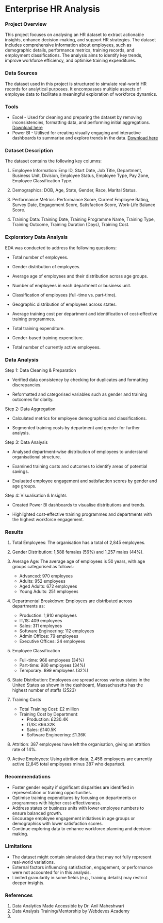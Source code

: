 # Enterprise HR Analysis

### Project Overview

This project focuses on analysing an HR dataset to extract actionable insights, enhance decision-making, and support HR strategies. The dataset includes comprehensive information about employees, such as demographic details, performance metrics, training records, and employment classifications. The analysis aims to identify key trends, improve workforce efficiency, and optimise training expenditures.

### Data Sources

The dataset used in this project is structured to simulate real-world HR records for analytical purposes. It encompasses multiple aspects of employee data to facilitate a meaningful exploration of workforce dynamics.

### Tools

- Excel - Used for cleaning and preparing the dataset by removing inconsistencies, formatting data, and performing initial aggregations. [Download here](https://microsoft.com)
- Power BI - Utilised for creating visually engaging and interactive dashboards to summarise and explore trends in the data. [Download here](https://microsoft.com)

### Dataset Description

The dataset contains the following key columns:

1. Employee Information: Emp ID, Start Date, Job Title, Department, Business Unit, Division, Employee Status, Employee Type, Pay Zone, Employee Classification Type.

2. Demographics: DOB, Age, State, Gender, Race, Marital Status.

3. Performance Metrics: Performance Score, Current Employee Rating, Survey Date, Engagement Score, Satisfaction Score, Work-Life Balance Score.

4. Training Data: Training Date, Training Programme Name, Training Type, Training Outcome, Training Duration (Days), Training Cost.

### Exploratory Data Analysis

EDA was conducted to address the following questions:

- Total number of employees.

- Gender distribution of employees.

- Average age of employees and their distribution across age groups.

- Number of employees in each department or business unit.

- Classification of employees (full-time vs. part-time).

- Geographic distribution of employees across states.

- Average training cost per department and identification of cost-effective training programmes.

- Total training expenditure.

- Gender-based training expenditure.

- Total number of currently active employees.

### Data Analysis

Step 1: Data Cleaning & Preparation

- Verified data consistency by checking for duplicates and formatting discrepancies.

- Reformatted and categorised variables such as gender and training outcomes for clarity.

Step 2: Data Aggregation

- Calculated metrics for employee demographics and classifications.

- Segmented training costs by department and gender for further analysis.

Step 3: Data Analysis

- Analysed department-wise distribution of employees to understand organisational structure.

- Examined training costs and outcomes to identify areas of potential savings.

- Evaluated employee engagement and satisfaction scores by gender and age groups.

Step 4: Visualisation & Insights

- Created Power BI dashboards to visualise distributions and trends.

- Highlighted cost-effective training programmes and departments with the highest workforce engagement.

### Results

1. Total Employees: The organisation has a total of 2,845 employees.

2. Gender Distribution: 1,588 females (56%) and 1,257 males (44%).

3. Average Age: The average age of employees is 50 years, with age groups categorised as follows:
   - Advanced: 970 employees
   - Adults: 952 employees
   - Aged Adults: 672 employees
   - Young Adults: 251 employees

4. Departmental Breakdown: Employees are distributed across departments as:
   - Production: 1,910 employees
   - IT/IS: 409 employees
   - Sales: 311 employees
   - Software Engineering: 112 employees
   - Admin Offices: 79 employees
   - Executive Offices: 24 employees
  
5. Employee Classification
   - Full-time: 966 employees (34%)
   - Part-time: 980 employees (34%)
   - Temporary: 899 employees (32%)

6. State Distribution: Employees are spread across various states in the United States as shown in the dashboard, Massachusetts has the highest number of staffs (2523)

7. Training Costs
   - Total Training Cost: £2 million
   - Training Cost by Department:
     - Production: £230.4K
     - IT/IS: £66.32K
     - Sales: £140.5K
     - Software Engineering: £1.36K
    
8. Attrition: 387 employees have left the organisation, giving an attrition rate of 14%.

9. Active Employees: Using attrition data, 2,458 employees are currently active (2,845 total employees minus 387 who departed).

### Recommendations

- Foster gender equity if significant disparities are identified in representation or training opportunities.
- Optimise training expenditures by focusing on departments or programmes with higher cost-effectiveness.
- Address states or business units with lower employee numbers to ensure balanced growth.
- Encourage employee engagement initiatives in age groups or demographics with lower satisfaction scores.
- Continue exploring data to enhance workforce planning and decision-making.

### Limitations

- The dataset might contain simulated data that may not fully represent real-world variations.
- External factors influencing satisfaction, engagement, or performance were not accounted for in this analysis.
- Limited granularity in some fields (e.g., training details) may restrict deeper insights.

### References

1. Data Analytics Made Accessible by Dr. Anil Maheshwari
2. Data Analysis Training/Mentorship by Webdeves Academy
3. 

